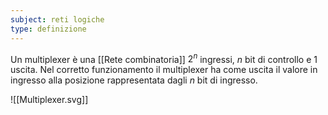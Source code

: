 ```yaml
---
subject: reti logiche
type: definizione
---
```

Un multiplexer è una [[Rete combinatoria]] $2^n$ ingressi, $n$ bit di controllo e 1 uscita.
Nel corretto funzionamento il multiplexer ha come uscita il valore in ingresso alla posizione rappresentata dagli $n$ bit di ingresso.

![[Multiplexer.svg]]